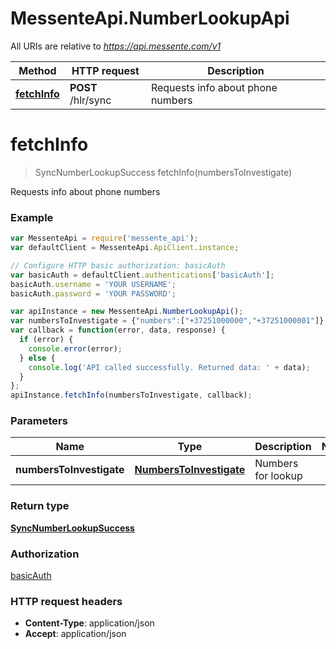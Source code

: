 # MessenteApi.NumberLookupApi

All URIs are relative to *https://api.messente.com/v1*

Method | HTTP request | Description
------------- | ------------- | -------------
[**fetchInfo**](NumberLookupApi.md#fetchInfo) | **POST** /hlr/sync | Requests info about phone numbers


<a name="fetchInfo"></a>
# **fetchInfo**
> SyncNumberLookupSuccess fetchInfo(numbersToInvestigate)

Requests info about phone numbers

### Example
```javascript
var MessenteApi = require('messente_api');
var defaultClient = MessenteApi.ApiClient.instance;

// Configure HTTP basic authorization: basicAuth
var basicAuth = defaultClient.authentications['basicAuth'];
basicAuth.username = 'YOUR USERNAME';
basicAuth.password = 'YOUR PASSWORD';

var apiInstance = new MessenteApi.NumberLookupApi();
var numbersToInvestigate = {"numbers":["+37251000000","+37251000001"]}; // NumbersToInvestigate | Numbers for lookup
var callback = function(error, data, response) {
  if (error) {
    console.error(error);
  } else {
    console.log('API called successfully. Returned data: ' + data);
  }
};
apiInstance.fetchInfo(numbersToInvestigate, callback);
```

### Parameters

Name | Type | Description  | Notes
------------- | ------------- | ------------- | -------------
 **numbersToInvestigate** | [**NumbersToInvestigate**](NumbersToInvestigate.md)| Numbers for lookup | 

### Return type

[**SyncNumberLookupSuccess**](SyncNumberLookupSuccess.md)

### Authorization

[basicAuth](../README.md#basicAuth)

### HTTP request headers

 - **Content-Type**: application/json
 - **Accept**: application/json

